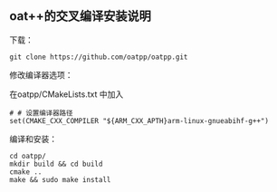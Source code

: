 



## oat++的交叉编译安装说明

下载：

```shell
git clone https://github.com/oatpp/oatpp.git
```

修改编译器选项：

在oatpp/CMakeLists.txt 中加入

```shell
# # 设置编译器路径
set(CMAKE_CXX_COMPILER "${ARM_CXX_APTH}arm-linux-gnueabihf-g++")
```



编译和安装：

```shell
cd oatpp/
mkdir build && cd build
cmake ..
make && sudo make install
```


